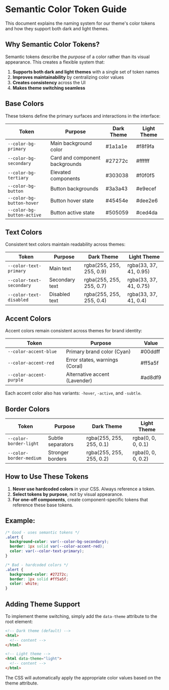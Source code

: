 # Semantic Color Token Guide

This document explains the naming system for our theme's color tokens and how they support both dark and light themes.

## Why Semantic Color Tokens?

Semantic tokens describe the _purpose_ of a color rather than its visual appearance. This creates a flexible system that:

1. **Supports both dark and light themes** with a single set of token names
2. **Improves maintainability** by centralizing color values
3. **Creates consistency** across the UI
4. **Makes theme switching seamless**

## Base Colors

These tokens define the primary surfaces and interactions in the interface:

| Token                      | Purpose                        | Dark Theme | Light Theme |
| -------------------------- | ------------------------------ | ---------- | ----------- |
| `--color-bg-primary`       | Main background color          | #1a1a1e    | #f8f9fa     |
| `--color-bg-secondary`     | Card and component backgrounds | #27272c    | #ffffff     |
| `--color-bg-tertiary`      | Elevated components            | #303038    | #f0f0f5     |
| `--color-bg-button`        | Button backgrounds             | #3a3a43    | #e9ecef     |
| `--color-bg-button-hover`  | Button hover state             | #45454e    | #dee2e6     |
| `--color-bg-button-active` | Button active state            | #505059    | #ced4da     |

## Text Colors

Consistent text colors maintain readability across themes:

| Token                    | Purpose        | Dark Theme               | Light Theme            |
| ------------------------ | -------------- | ------------------------ | ---------------------- |
| `--color-text-primary`   | Main text      | rgba(255, 255, 255, 0.9) | rgba(33, 37, 41, 0.95) |
| `--color-text-secondary` | Secondary text | rgba(255, 255, 255, 0.7) | rgba(33, 37, 41, 0.75) |
| `--color-text-disabled`  | Disabled text  | rgba(255, 255, 255, 0.4) | rgba(33, 37, 41, 0.4)  |

## Accent Colors

Accent colors remain consistent across themes for brand identity:

| Token                   | Purpose                        | Value   |
| ----------------------- | ------------------------------ | ------- |
| `--color-accent-blue`   | Primary brand color (Cyan)     | #00ddff |
| `--color-accent-red`    | Error states, warnings (Coral) | #ff5a5f |
| `--color-accent-purple` | Alternative accent (Lavender)  | #ad8df9 |

Each accent color also has variants: `-hover`, `-active`, and `-subtle`.

## Border Colors

| Token                   | Purpose           | Dark Theme               | Light Theme        |
| ----------------------- | ----------------- | ------------------------ | ------------------ |
| `--color-border-light`  | Subtle separators | rgba(255, 255, 255, 0.1) | rgba(0, 0, 0, 0.1) |
| `--color-border-medium` | Stronger borders  | rgba(255, 255, 255, 0.2) | rgba(0, 0, 0, 0.2) |

## How to Use These Tokens

1. **Never use hardcoded colors** in your CSS. Always reference a token.
2. **Select tokens by purpose**, not by visual appearance.
3. **For one-off components**, create component-specific tokens that reference these base tokens.

## Example:

```css
/* Good - uses semantic tokens */
.alert {
  background-color: var(--color-bg-secondary);
  border: 1px solid var(--color-accent-red);
  color: var(--color-text-primary);
}

/* Bad - hardcoded colors */
.alert {
  background-color: #27272c;
  border: 1px solid #ff5a5f;
  color: white;
}
```

## Adding Theme Support

To implement theme switching, simply add the `data-theme` attribute to the root element:

```html
<!-- Dark theme (default) -->
<html>
  <!-- content -->
</html>

<!-- Light theme -->
<html data-theme="light">
  <!-- content -->
</html>
```

The CSS will automatically apply the appropriate color values based on the theme attribute.
